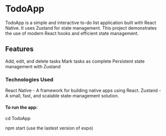 # TodoApp

TodoApp is a simple and interactive to-do list application built with React Native. It uses Zustand for state management. This project demonstrates the use of modern React hooks and efficient state management.

## Features
Add, edit, and delete tasks
Mark tasks as complete
Persistent state management with Zustand


### Technologies Used
React Native - A framework for building native apps using React.
Zustand - A small, fast, and scalable state-management solution.

#### To run the app:
cd TodoApp


npm start (use the lastest version of expo)
